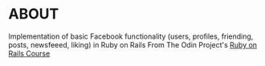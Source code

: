 # ABOUT

Implementation of basic Facebook functionality (users, profiles, friending, posts, newsfeeed, liking) in Ruby on Rails
From The Odin Project's [Ruby on Rails Course](https://www.theodinproject.com/courses/ruby-on-rails/lessons/final-project#assignment)